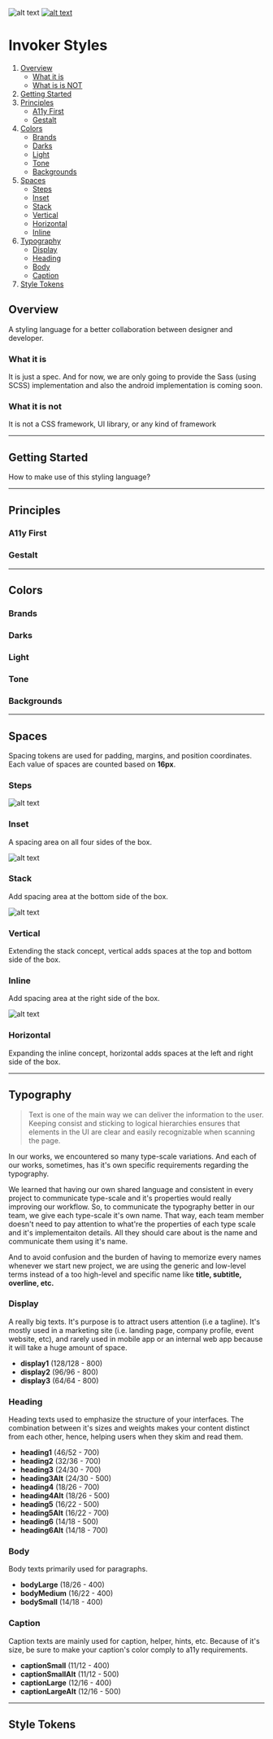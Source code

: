 ![alt text][cover]
[![alt text][mission]](http://meridian.id)

# Invoker Styles

1. [Overview](#overview)
    * [What it is](#what-it-is)
    * [What is is NOT](#what-it-is-not)
2. [Getting Started](#getting-started)
3. [Principles](#principles)
    * [A11y First](#a11y-first)
    * [Gestalt](#gestlat)
4. [Colors](#colors)
    * [Brands](#brand)
    * [Darks](#darks)
    * [Light](#light)
    * [Tone](#tone)
    * [Backgrounds](#backgrounds)
5. [Spaces](#spaces)
    * [Steps](#steps)
    * [Inset](#inset)
    * [Stack](#Stack)
    * [Vertical](#vertical)
    * [Horizontal](#horizontal)
    * [Inline](#inline)
6. [Typography](#typography)
    * [Display](#display)
    * [Heading](#heading)
    * [Body](#body)
    * [Caption](#caption)
7. [Style Tokens](#style-tokens)

## Overview

A styling language for a better collaboration between designer and developer.

### What it is

It is just a spec. And for now, we are only going to provide the Sass (using SCSS) implementation and also the android implementation is coming soon.

### What it is not

It is not a CSS framework, UI library, or any kind of framework

---

## Getting Started

How to make use of this styling language?

---

## Principles

### A11y First

### Gestalt

---

## Colors

### Brands

### Darks

### Light

### Tone

### Backgrounds

---

## Spaces

Spacing tokens are used for padding, margins, and position coordinates. Each value of spaces are counted based on **16px**.

### Steps

![alt text][space-steps]

### Inset

A spacing area on all four sides of the box.

![alt text][space-inset]

### Stack

Add spacing area at the bottom side of the box.

![alt text][space-stack]

### Vertical

Extending the stack concept, vertical adds spaces at the top and bottom side of the box.

### Inline

Add spacing area at the right side of the box.

![alt text][space-inline]

### Horizontal

Expanding the inline concept, horizontal adds spaces at the left and right side of the box.

---

## Typography

> Text is one of the main way we can deliver the information to the user. Keeping consist and sticking to logical hierarchies ensures that elements in the UI are clear and easily recognizable when scanning the page.

In our works, we encountered so many type-scale variations. And each of our works, sometimes, has it's own specific requirements regarding the typography.

We learned that having our own shared language and consistent in every project to communicate type-scale and it's properties would really improving our workflow. So, to communicate the typography better in our team, we give each type-scale it's own name. That way, each team member doesn't need to pay attention to what're the properties of each type scale and it's implementaiton details. All they should care about is the name and communicate them using it's name.

And to avoid confusion and the burden of having to memorize every names whenever we start new project, we are using the generic and low-level terms instead of a too high-level and specific name like **title, subtitle, overline, etc.**

### Display

A really big texts. It's purpose is to attract users attention (i.e a tagline). It's mostly used in a marketing site (i.e. landing page, company profile, event website, etc), and rarely used in mobile app or an internal web app because it will take a huge amount of space.

* **display1** (128/128 - 800)
* **display2** (96/96 - 800)
* **display3** (64/64 - 800)

### Heading

Heading texts used to emphasize the structure of your interfaces. The combination between it's sizes and weights makes your content distinct from each other, hence, helping users when they skim and read them.

* **heading1** (46/52 - 700)
* **heading2** (32/36 - 700)
* **heading3** (24/30 - 700)
* **heading3Alt** (24/30 - 500)
* **heading4** (18/26 - 700)
* **heading4Alt** (18/26 - 500)
* **heading5** (16/22 - 500)
* **heading5Alt** (16/22 - 700)
* **heading6** (14/18 - 500)
* **heading6Alt** (14/18 - 700)

### Body

Body texts primarily used for paragraphs.

* **bodyLarge** (18/26 - 400)
* **bodyMedium** (16/22 - 400)
* **bodySmall** (14/18 - 400)

### Caption

Caption texts are mainly used for caption, helper, hints, etc. Because of it's size, be sure to make your caption's color comply to a11y requirements.

* **captionSmall** (11/12 - 400)
* **captionSmallAlt** (11/12 - 500)
* **captionLarge** (12/16 - 400)
* **captionLargeAlt** (12/16 - 500)

---

## Style Tokens

[cover]: https://raw.githubusercontent.com/meridianid/invoker-styles/master/docs/cover-alt.png "Invoker Styles"
[mission]: https://raw.githubusercontent.com/meridianid/invoker-styles/master/docs/mission.png "Invoker Styles"

<!-- SPACES -->
[space-steps]: https://raw.githubusercontent.com/meridianid/invoker-styles/master/docs/space-steps.png "Space Steps"
[space-inset]: https://raw.githubusercontent.com/meridianid/invoker-styles/master/docs/space-inset.png "Space Inset"
[space-stack]: https://raw.githubusercontent.com/meridianid/invoker-styles/master/docs/space-stack.png "Space Stack"
[space-inline]: https://raw.githubusercontent.com/meridianid/invoker-styles/master/docs/space-inline.png "Space Inline"
